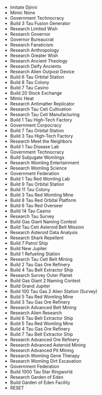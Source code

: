 - Imitate Djinni
- Mimic None
- Government Technocracy
- Build 3 Tau Fusion Generator
- Research Limited Wish
- Research Governor
- Governor Bureaucrat
- Research Fanaticism
- Research Anthropology
- Research Greater Wish
- Research Ancient Theology
- Research Deify Ancients
- Research Alien Outpost Device
- Build 6 Tau Orbital Station
- Build 8 Tau Colony
- Build 7 Tau Casino
- Build 20 Stock Exchange
- Mimic Heat
- Research Antimatter Replicator
- Research Tau Ceti Cultivation
- Research Tau Ceti Manufacturing
- Build 1 Tau High-Tech Factory
- Government Corpocracy
- Build 7 Tau Orbital Station
- Build 3 Tau High-Tech Factory
- Research Meet the Neighbors
- Build 1 Tau Disease Lab
- Government Technocracy
- Build Subjugate Womlings
- Research Womling Entertainment
- Research Womling Science
- Government Federation
- Build 1 Tau Red Womling Lab
- Build 9 Tau Orbital Station
- Build 11 Tau Colony
- Build 3 Tau Red Womling Mine
- Build 8 Tau Red Orbital Platform
- Build 6 Tau Red Overseer
- Build 14 Tau Casino
- Research Tau Survey
- Build Gas Giant Naming Contest
- Build Tau Ceti Asteroid Belt Mission
- Research Asteroid Data Analysis
- Research Shark Repellent
- Build 7 Patrol Ship
- Build New Jupiter
- Build 1 Refueling Station
- Research Tau Ceti Belt Mining
- Build 2 Tau Gas Ore Refinery
- Build 4 Tau Belt Extractor Ship
- Research Survey Outer Planet
- Build Gas Giant 2 Naming Contest
- Build Grand Jupiter
- Build 100 Tau Gas 2 Alien Station (Survey)
- Build 5 Tau Red Womling Mine
- Build 3 Tau Gas Ore Refinery
- Research Advanced Belt Mining
- Research Alien Research
- Build 6 Tau Belt Extractor Ship
- Build 5 Tau Red Womling Mine
- Build 4 Tau Gas Ore Refinery
- Build 7 Tau Belt Extractor Ship
- Research Advanced Ore Refinery
- Research Advanced Asteroid Mining
- Research Advanced Pit Mining
- Research Womling Gene Therapy
- Research Womling Dirt Excavation
- Government Federation
- Build 1000 Tau Star Ringworld
- Research Garden of Eden
- Build Garden of Eden Facility
- RESET